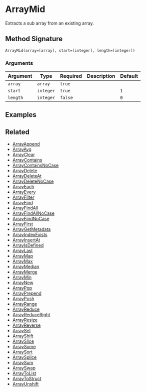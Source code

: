 # ArrayMid

Extracts a sub array from an existing array.

## Method Signature

```
ArrayMid(array=[array], start=[integer], length=[integer])
```

### Arguments

| Argument | Type      | Required | Description | Default |
| -------- | --------- | -------- | ----------- | ------- |
| `array`  | `array`   | `true`   |             |         |
| `start`  | `integer` | `true`   |             | `1`     |
| `length` | `integer` | `false`  |             | `0`     |

## Examples

## Related

* [ArrayAppend](arrayappend.md)
* [ArrayAvg](arrayavg.md)
* [ArrayClear](arrayclear.md)
* [ArrayContains](arraycontains.md)
* [ArrayContainsNoCase](arraycontainsnocase.md)
* [ArrayDelete](arraydelete.md)
* [ArrayDeleteAt](arraydeleteat.md)
* [ArrayDeleteNoCase](arraydeletenocase.md)
* [ArrayEach](arrayeach.md)
* [ArrayEvery](arrayevery.md)
* [ArrayFilter](arrayfilter.md)
* [ArrayFind](arrayfind.md)
* [ArrayFindAll](arrayfindall.md)
* [ArrayFindAllNoCase](arrayfindallnocase.md)
* [ArrayFindNoCase](arrayfindnocase.md)
* [ArrayFirst](arrayfirst.md)
* [ArrayGetMetadata](arraygetmetadata.md)
* [ArrayIndexExists](arrayindexexists.md)
* [ArrayInsertAt](arrayinsertat.md)
* [ArrayIsDefined](arrayisdefined.md)
* [ArrayLast](arraylast.md)
* [ArrayMap](arraymap.md)
* [ArrayMax](arraymax.md)
* [ArrayMedian](arraymedian.md)
* [ArrayMerge](arraymerge.md)
* [ArrayMin](arraymin.md)
* [ArrayNew](arraynew.md)
* [ArrayPop](arraypop.md)
* [ArrayPrepend](arrayprepend.md)
* [ArrayPush](arraypush.md)
* [ArrayRange](arrayrange.md)
* [ArrayReduce](arrayreduce.md)
* [ArrayReduceRight](arrayreduceright.md)
* [ArrayResize](arrayresize.md)
* [ArrayReverse](arrayreverse.md)
* [ArraySet](arrayset.md)
* [ArrayShift](arrayshift.md)
* [ArraySlice](arrayslice.md)
* [ArraySome](arraysome.md)
* [ArraySort](arraysort.md)
* [ArraySplice](arraysplice.md)
* [ArraySum](arraysum.md)
* [ArraySwap](arrayswap.md)
* [ArrayToList](arraytolist.md)
* [ArrayToStruct](arraytostruct.md)
* [ArrayUnshift](arrayunshift.md)
